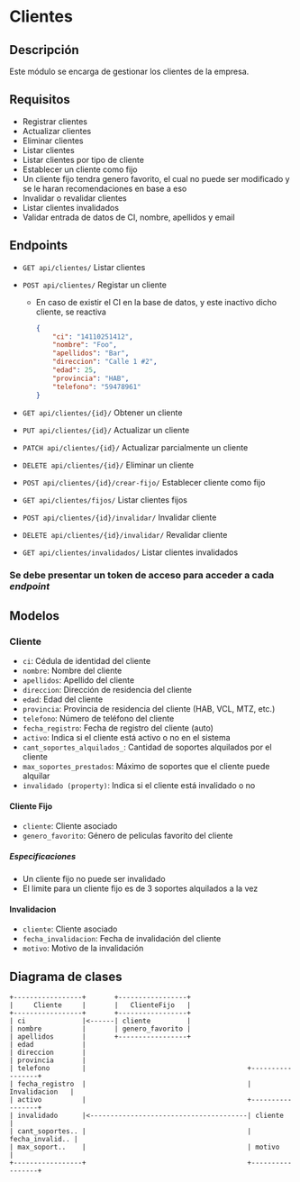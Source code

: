 # Clientes

## Descripción

Este módulo se encarga de gestionar los clientes de la empresa.

## Requisitos

- Registrar clientes
- Actualizar clientes
- Eliminar clientes
- Listar clientes
- Listar clientes por tipo de cliente
- Establecer un cliente como fijo
- Un cliente fijo tendra genero favorito, el cual no puede ser modificado y se le haran recomendaciones en base a eso
- Invalidar o revalidar clientes
- Listar clientes invalidados
- Validar entrada de datos de CI, nombre, apellidos y email

## Endpoints

- `GET api/clientes/` Listar clientes
- `POST api/clientes/` Registar un cliente
  - En caso de existir el CI en la base de datos, y este inactivo dicho cliente, se reactiva  

    ```json
    {
        "ci": "14110251412",
        "nombre": "Foo",
        "apellidos": "Bar",
        "direccion": "Calle 1 #2",
        "edad": 25,
        "provincia": "HAB",
        "telefono": "59478961"
    }
    ```

- `GET api/clientes/{id}/` Obtener un cliente
- `PUT api/clientes/{id}/` Actualizar un cliente
- `PATCH api/clientes/{id}/` Actualizar parcialmente un cliente
- `DELETE api/clientes/{id}/` Eliminar un cliente
- `POST api/clientes/{id}/crear-fijo/` Establecer cliente como fijo
- `GET api/clientes/fijos/` Listar clientes fijos
- `POST api/clientes/{id}/invalidar/` Invalidar cliente
- `DELETE api/clientes/{id}/invalidar/` Revalidar cliente
- `GET api/clientes/invalidados/` Listar clientes invalidados

### Se debe presentar un token de acceso para acceder a cada *endpoint*

## Modelos

### Cliente

- `ci`: Cédula de identidad del cliente
- `nombre`: Nombre del cliente
- `apellidos`: Apellido del cliente
- `direccion`: Dirección de residencia del cliente
- `edad`: Edad del cliente
- `provincia`: Provincia de residencia del cliente (HAB, VCL, MTZ, etc.)
- `telefono`: Número de teléfono del cliente
- `fecha_registro`: Fecha de registro del cliente (auto)
- `activo`: Indica si el cliente está activo o no en el sistema
- `cant_soportes_alquilados_`: Cantidad de soportes alquilados por el cliente
- `max_soportes_prestados`: Máximo de soportes que el cliente puede alquilar
- `invalidado (property)`: Indica si el cliente está invalidado o no

#### Cliente Fijo

- `cliente`: Cliente asociado
- `genero_favorito`: Género de peliculas favorito del cliente

##### Especificaciones

- Un cliente fijo no puede ser invalidado
- El limite para un cliente fijo es de 3 soportes alquilados a la vez

#### Invalidacion

- `cliente`: Cliente asociado
- `fecha_invalidacion`: Fecha de invalidación del cliente
- `motivo`: Motivo de la invalidación

## Diagrama de clases

```plaintext
+-----------------+       +-----------------+
|     Cliente     |       |   ClienteFijo   |
+-----------------+       +-----------------+
| ci              |<------| cliente         |
| nombre          |       | genero_favorito |
| apellidos       |       +-----------------+
| edad            |
| direccion       |
| provincia       |
| telefono        |                                        +-----------------+
| fecha_registro  |                                        |  Invalidacion   |
| activo          |                                        +-----------------+
| invalidado      |<---------------------------------------| cliente         |
| cant_soportes.. |                                        | fecha_invalid.. |
| max_soport..    |                                        | motivo          |
+-----------------+                                        +-----------------+
```

